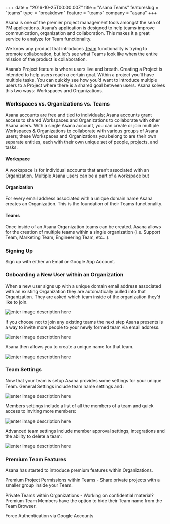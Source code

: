 +++
date = "2016-10-25T00:00:00Z"
title = "Asana Teams"
featureslug = "teams"
type = "breakdown"
feature = "teams"
company = "asana"
+++

Asana is one of the premier project management tools amongst the sea of PM applications. Asana’s application is designed to help teams improve communication, organization and collaboration. This makes it a great service to analyze for Team functionality.

We know any product that introduces [Team](/features/teams) functionality is trying to promote collaboration, but let’s see what Teams look like when the entire mission of the product is collaboration.

Asana’s Project feature is where users live and breath. Creating a Project is intended to help users reach a certain goal. Within a project you’ll have multiple tasks. You can quickly see how you’d want to introduce multiple users to a Project where there is a shared goal between users. Asana solves this two ways: Workspaces and Organizations.

### Workspaces vs. Organizations vs. Teams
Asana accounts are free and tied to individuals; Asana accounts grant access to shared Workspaces and Organizations to collaborate with other Asana users. With a single Asana account, you can create or join multiple Workspaces & Organizations to collaborate with various groups of Asana users; these Workspaces and Organizations you belong to are their own separate entities, each with their own unique set of people, projects, and tasks.

#### Workspace
A workspace is for individual accounts that aren’t associated with an Organization. Multiple Asana users can be a part of a workspace but

#### Organization
For every email address associated with a unique domain name Asana creates an Organization. This is the foundation of their Teams functionality.

#### Teams
Once inside of an Asana Organization teams can be created. Asana allows for the creation of multiple teams within a single organization (i.e. Support Team, Marketing Team, Engineering Team, etc…).

### Signing Up
Sign up with either an Email or Google App Account.

### Onboarding a New User within an Organization
When a new user signs up with a unique domain email address associated with an existing Organization they are automatically pulled into that Organization. They are asked which team inside of the organization they’d like to join.

![enter image description here](https://i.imgur.com/yFx2jfS.png)

If you choose not to join any existing teams the next step Asana presents is a way to invite more people to your newly formed team via email address.

![enter image description here](https://i.imgur.com/wpExEZo.png)

Asana then allows you to create a unique name for that team.

![enter image description here](https://i.imgur.com/kg1n9bD.png)

### Team Settings
Now that your team is setup Asana provides some settings for your unique Team. General Settings include team name settings and :

![enter image description here](https://i.imgur.com/eqV1oyy.png)

Members settings include a list of all the members of a team and quick access to inviting more members:

![enter image description here](https://i.imgur.com/EJebwuf.png)

Advanced team settings include member approval settings, integrations and the ability to delete a team:

![enter image description here](https://i.imgur.com/8sXlMmi.png)

### Premium Team Features
Asana has started to introduce premium features within Organizations.

Premium Project Permissions within Teams - Share private projects with a smaller group inside your Team.

Private Teams within Organizations - Working on confidential material? Premium Team Members have the option to hide their Team name from the Team Browser.

Force Authentication via Google Accounts
